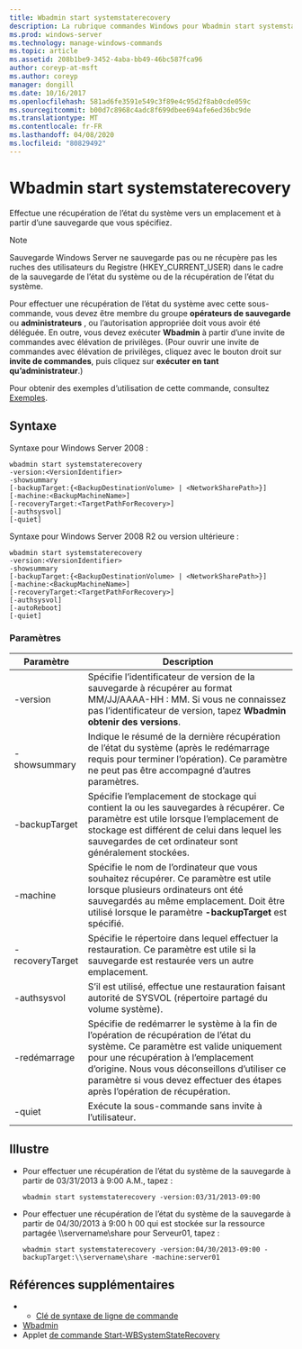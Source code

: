 ```yaml
---
title: Wbadmin start systemstaterecovery
description: La rubrique commandes Windows pour Wbadmin start systemstaterecovery, qui effectue une récupération de l’état du système vers un emplacement, et à partir d’une sauvegarde, que vous spécifiez.
ms.prod: windows-server
ms.technology: manage-windows-commands
ms.topic: article
ms.assetid: 208b1be9-3452-4aba-bb49-46bc587fca96
author: coreyp-at-msft
ms.author: coreyp
manager: dongill
ms.date: 10/16/2017
ms.openlocfilehash: 581ad6fe3591e549c3f89e4c95d2f8ab0cde059c
ms.sourcegitcommit: b00d7c8968c4adc8f699dbee694afe6ed36bc9de
ms.translationtype: MT
ms.contentlocale: fr-FR
ms.lasthandoff: 04/08/2020
ms.locfileid: "80829492"
---
```

# <a name="wbadmin-start-systemstaterecovery"></a>Wbadmin start systemstaterecovery



Effectue une récupération de l’état du système vers un emplacement et à partir d’une sauvegarde que vous spécifiez.

> [!NOTE]
> Sauvegarde Windows Server ne sauvegarde pas ou ne récupère pas les ruches des utilisateurs du Registre (HKEY_CURRENT_USER) dans le cadre de la sauvegarde de l’état du système ou de la récupération de l’état du système.

Pour effectuer une récupération de l’état du système avec cette sous-commande, vous devez être membre du groupe **opérateurs de sauvegarde** ou **administrateurs** , ou l’autorisation appropriée doit vous avoir été déléguée. En outre, vous devez exécuter **Wbadmin** à partir d’une invite de commandes avec élévation de privilèges. (Pour ouvrir une invite de commandes avec élévation de privilèges, cliquez avec le bouton droit sur **invite de commandes**, puis cliquez sur **exécuter en tant qu’administrateur**.)

Pour obtenir des exemples d’utilisation de cette commande, consultez [Exemples](#BKMK_examples).

## <a name="syntax"></a>Syntaxe

Syntaxe pour Windows Server 2008 :
```
wbadmin start systemstaterecovery
-version:<VersionIdentifier>
-showsummary
[-backupTarget:{<BackupDestinationVolume> | <NetworkSharePath>}]
[-machine:<BackupMachineName>]
[-recoveryTarget:<TargetPathForRecovery>]
[-authsysvol]
[-quiet]
```
Syntaxe pour Windows Server 2008 R2 ou version ultérieure :
```
wbadmin start systemstaterecovery
-version:<VersionIdentifier>
-showsummary
[-backupTarget:{<BackupDestinationVolume> | <NetworkSharePath>}]
[-machine:<BackupMachineName>]
[-recoveryTarget:<TargetPathForRecovery>]
[-authsysvol]
[-autoReboot]
[-quiet]
```

### <a name="parameters"></a>Paramètres

|Paramètre|Description|
|---------|-----------|
|-version|Spécifie l’identificateur de version de la sauvegarde à récupérer au format MM/JJ/AAAA-HH : MM. Si vous ne connaissez pas l’identificateur de version, tapez **Wbadmin obtenir des versions**.|
|-showsummary|Indique le résumé de la dernière récupération de l’état du système (après le redémarrage requis pour terminer l’opération). Ce paramètre ne peut pas être accompagné d’autres paramètres.|
|-backupTarget|Spécifie l’emplacement de stockage qui contient la ou les sauvegardes à récupérer. Ce paramètre est utile lorsque l’emplacement de stockage est différent de celui dans lequel les sauvegardes de cet ordinateur sont généralement stockées.|
|-machine|Spécifie le nom de l’ordinateur que vous souhaitez récupérer. Ce paramètre est utile lorsque plusieurs ordinateurs ont été sauvegardés au même emplacement. Doit être utilisé lorsque le paramètre **-backupTarget** est spécifié.|
|-recoveryTarget|Spécifie le répertoire dans lequel effectuer la restauration. Ce paramètre est utile si la sauvegarde est restaurée vers un autre emplacement.|
|-authsysvol|S’il est utilisé, effectue une restauration faisant autorité de SYSVOL (répertoire partagé du volume système).|
|-redémarrage|Spécifie de redémarrer le système à la fin de l’opération de récupération de l’état du système. Ce paramètre est valide uniquement pour une récupération à l’emplacement d’origine. Nous vous déconseillons d’utiliser ce paramètre si vous devez effectuer des étapes après l’opération de récupération.|
|-quiet|Exécute la sous-commande sans invite à l’utilisateur.|

## <a name="examples"></a><a name=BKMK_examples></a>Illustre

- Pour effectuer une récupération de l’état du système de la sauvegarde à partir de 03/31/2013 à 9:00 A.M., tapez :  
  ```
  wbadmin start systemstaterecovery -version:03/31/2013-09:00
  ```  
- Pour effectuer une récupération de l’état du système de la sauvegarde à partir de 04/30/2013 à 9:00 h 00 qui est stockée sur la ressource partagée \\\\servername\share pour Serveur01, tapez :  
  ```
  wbadmin start systemstaterecovery -version:04/30/2013-09:00 -backupTarget:\\servername\share -machine:server01
  ```

## <a name="additional-references"></a>Références supplémentaires

-   - [Clé de syntaxe de ligne de commande](command-line-syntax-key.md)
-   [Wbadmin](wbadmin.md)
-   Applet [de commande Start-WBSystemStateRecovery](https://technet.microsoft.com/library/jj902449.aspx)